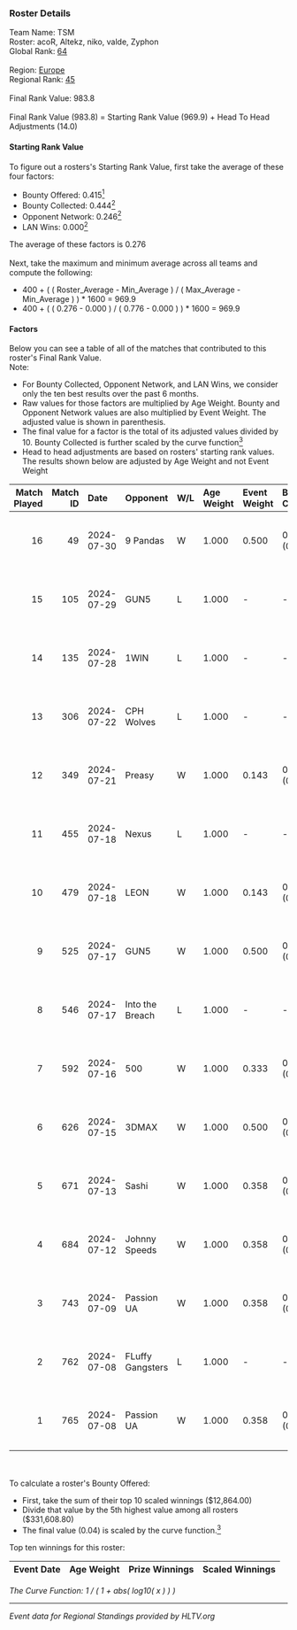 ### Roster Details<br />
Team Name: TSM<br />
Roster: acoR, Altekz, niko, valde, Zyphon<br />
Global Rank: [64](../standings_global.md)<br />
<br />
Region: [Europe]( ../standings_europe.md)<br />
Regional Rank: [45]( ../standings_europe.md)<br />
<br />
Final Rank Value:  983.8<br />
<br />
Final Rank Value (983.8) = Starting Rank Value (969.9) + Head To Head Adjustments (14.0)<br />

#### Starting Rank Value<br />
To figure out a rosters's Starting Rank Value, first take the average of these four factors:<br />
- Bounty Offered: 0.415[<sup>1</sup>](#table2)
- Bounty Collected: 0.444[<sup>2</sup>](#table1)
- Opponent Network: 0.246[<sup>2</sup>](#table1)
- LAN Wins: 0.000[<sup>2</sup>](#table1)

The average of these factors is 0.276<br />
<br />
Next, take the maximum and minimum average across all teams and compute the following:<br />
- 400 + ( ( Roster_Average - Min_Average ) / ( Max_Average - Min_Average ) ) * 1600 = 969.9
- 400 + ( ( 0.276 - 0.000 ) / ( 0.776 - 0.000 ) ) * 1600 = 969.9


#### Factors<br />
Below you can see a table of all of the matches that contributed to this roster's Final Rank Value.<br />
Note:<br />

- For Bounty Collected, Opponent Network, and LAN Wins, we consider only the ten best results over the past 6 months.
- Raw values for those factors are multiplied by Age Weight. Bounty and Opponent Network values are also multiplied by Event Weight. The adjusted value is shown in parenthesis.
- The final value for a factor is the total of its adjusted values divided by 10. Bounty Collected is further scaled by the curve function[<sup>3</sup>](#curveFunction)
- Head to head adjustments are based on rosters' starting rank values. The results shown below are adjusted by Age Weight and not Event Weight
<span id="table1"></span><br />


| Match Played | Match ID | Date       | Opponent         | W/L | Age Weight | Event Weight | Bounty Collected | Opponent Network | LAN Wins  | H2H Adj. | Roster                            |
| -: | -: | :- | :- | :- | :- | :- | :- | :- | :- | -: | :- |
|           16 |       49 | 2024-07-30 | 9 Pandas         | W   | 1.000      | 0.500        | 0.082 (0.041)    | 0.579 (0.289)    | 0 (0.000) |    19.65 | acoR, Altekz, niko, valde, Zyphon |
|           15 |      105 | 2024-07-29 | GUN5             | L   | 1.000      | -            | -                | -                | -         |   -20.60 | acoR, Altekz, niko, valde, Zyphon |
|           14 |      135 | 2024-07-28 | 1WIN             | L   | 1.000      | -            | -                | -                | -         |   -16.39 | acoR, Altekz, niko, valde, Zyphon |
|           13 |      306 | 2024-07-22 | CPH Wolves       | L   | 1.000      | -            | -                | -                | -         |   -22.41 | acoR, Altekz, niko, valde, Zyphon |
|           12 |      349 | 2024-07-21 | Preasy           | W   | 1.000      | 0.143        | 0.012 (0.002)    | 0.222 (0.032)    | 0 (0.000) |     6.61 | acoR, Altekz, niko, valde, Zyphon |
|           11 |      455 | 2024-07-18 | Nexus            | L   | 1.000      | -            | -                | -                | -         |   -25.97 | acoR, Altekz, niko, valde, Zyphon |
|           10 |      479 | 2024-07-18 | LEON             | W   | 1.000      | 0.143        | 0.007 (0.001)    | 0.131 (0.019)    | 0 (0.000) |     3.48 | acoR, Altekz, niko, valde, Zyphon |
|            9 |      525 | 2024-07-17 | GUN5             | W   | 1.000      | 0.500        | 0.073 (0.037)    | 0.516 (0.258)    | 0 (0.000) |    11.63 | acoR, Altekz, niko, valde, Zyphon |
|            8 |      546 | 2024-07-17 | Into the Breach  | L   | 1.000      | -            | -                | -                | -         |   -28.68 | acoR, Altekz, niko, valde, Zyphon |
|            7 |      592 | 2024-07-16 | 500              | W   | 1.000      | 0.333        | 0.000 (0.000)    | 0.023 (0.008)    | 0 (0.000) |     0.80 | acoR, Altekz, niko, valde, Zyphon |
|            6 |      626 | 2024-07-15 | 3DMAX            | W   | 1.000      | 0.500        | 0.499 (0.250)    | 1.000 (0.500)    | 0 (0.000) |    27.00 | acoR, Altekz, niko, valde, Zyphon |
|            5 |      671 | 2024-07-13 | Sashi            | W   | 1.000      | 0.358        | 0.185 (0.066)    | 0.973 (0.348)    | 0 (0.000) |    23.03 | acoR, Altekz, niko, valde, Zyphon |
|            4 |      684 | 2024-07-12 | Johnny Speeds    | W   | 1.000      | 0.358        | 0.123 (0.044)    | 0.817 (0.293)    | 0 (0.000) |    25.23 | acoR, Altekz, niko, valde, Zyphon |
|            3 |      743 | 2024-07-09 | Passion UA       | W   | 1.000      | 0.358        | 0.171 (0.061)    | 1.000 (0.358)    | 0 (0.000) |    18.95 | acoR, Altekz, niko, valde, Zyphon |
|            2 |      762 | 2024-07-08 | FLuffy Gangsters | L   | 1.000      | -            | -                | -                | -         |   -27.25 | acoR, Altekz, niko, valde, Zyphon |
|            1 |      765 | 2024-07-08 | Passion UA       | W   | 1.000      | 0.358        | 0.171 (0.061)    | 1.000 (0.358)    | 0 (0.000) |    18.90 | acoR, Altekz, niko, valde, Zyphon |

<br />
<span id="table2"></span><br />
To calculate a roster's Bounty Offered:<br />

- First, take the sum of their top 10 scaled winnings ($12,864.00)
- Divide that value by the 5th highest value among all rosters ($331,608.80)
- The final value (0.04) is scaled by the curve function.[<sup>3</sup>](#curveFunction)

Top ten winnings for this roster:<br />

| Event Date | Age Weight | Prize Winnings | Scaled Winnings |
| :- | -: | :- | :- |


<span id="curveFunction"></span>_The Curve Function: 1 / ( 1 + abs( log10( x ) ) )_<br />

---
_Event data for Regional Standings provided by HLTV.org_<br />
